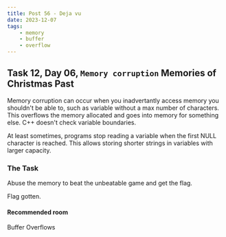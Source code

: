 ```yaml
---
title: Post 56 - Deja vu
date: 2023-12-07
tags:
    - memory
    - buffer
    - overflow
---
```

## Task 12, Day 06, `Memory corruption` Memories of Christmas Past

Memory corruption can occur when you inadvertantly access memory you shouldn't be able to, such as variable without a max number of characters. This overflows the memory allocated and goes into memory for something else. C++ doesn't check variable boundaries.

At least sometimes, programs stop reading a variable when the first NULL character is reached. This allows storing shorter strings in variables with larger capacity. 

### The Task
Abuse the memory to beat the unbeatable game and get the flag.

Flag gotten.

#### Recommended room
Buffer Overflows

